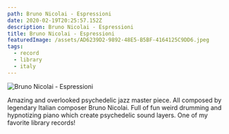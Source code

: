 ```yaml
---
path: Bruno Nicolai - Espressioni
date: 2020-02-19T20:25:57.152Z
description: Bruno Nicolai - Espressioni
title: Bruno Nicolai - Espressioni
featuredImage: /assets/AD6239D2-9892-48E5-B5BF-4164125C9DD6.jpeg
tags:
  - record
  - library
  - italy
---
```

![Bruno Nicolai - Espressioni](/assets/AD6239D2-9892-48E5-B5BF-4164125C9DD6.jpeg "Bruno Nicolai - Espressioni")

Amazing and overlooked psychedelic jazz master piece. All composed by legendary Italian composer Bruno Nicolai. Full of fun weird drumming and hypnotizing piano which create psychedelic sound layers. One of my favorite library records!
